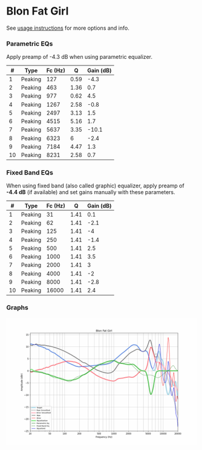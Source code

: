 # Blon Fat Girl
See [usage instructions](https://github.com/jaakkopasanen/AutoEq#usage) for more options and info.

### Parametric EQs
Apply preamp of -4.3 dB when using parametric equalizer.

|   # | Type    |   Fc (Hz) |    Q |   Gain (dB) |
|-----|---------|-----------|------|-------------|
|   1 | Peaking |       127 | 0.59 |        -4.3 |
|   2 | Peaking |       463 | 1.36 |         0.7 |
|   3 | Peaking |       977 | 0.62 |         4.5 |
|   4 | Peaking |      1267 | 2.58 |        -0.8 |
|   5 | Peaking |      2497 | 3.13 |         1.5 |
|   6 | Peaking |      4515 | 5.16 |         1.7 |
|   7 | Peaking |      5637 | 3.35 |       -10.1 |
|   8 | Peaking |      6323 | 6    |        -2.4 |
|   9 | Peaking |      7184 | 4.47 |         1.3 |
|  10 | Peaking |      8231 | 2.58 |         0.7 |

### Fixed Band EQs
When using fixed band (also called graphic) equalizer, apply preamp of **-4.4 dB** (if available) and set gains manually with these parameters.

|   # | Type    |   Fc (Hz) |    Q |   Gain (dB) |
|-----|---------|-----------|------|-------------|
|   1 | Peaking |        31 | 1.41 |         0.1 |
|   2 | Peaking |        62 | 1.41 |        -2.1 |
|   3 | Peaking |       125 | 1.41 |        -4   |
|   4 | Peaking |       250 | 1.41 |        -1.4 |
|   5 | Peaking |       500 | 1.41 |         2.5 |
|   6 | Peaking |      1000 | 1.41 |         3.5 |
|   7 | Peaking |      2000 | 1.41 |         3   |
|   8 | Peaking |      4000 | 1.41 |        -2   |
|   9 | Peaking |      8000 | 1.41 |        -2.8 |
|  10 | Peaking |     16000 | 1.41 |         2.4 |

### Graphs
![](./Blon%20Fat%20Girl.png)
